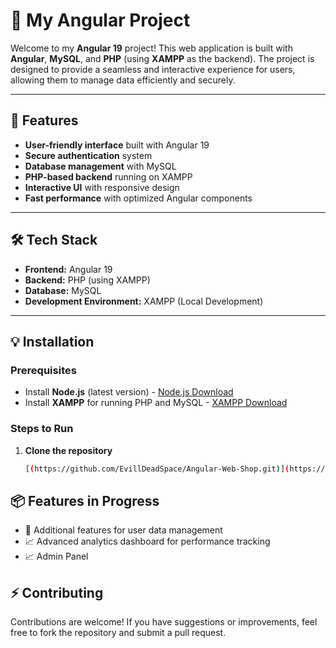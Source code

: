 # 🎉 My Angular Project

Welcome to my **Angular 19** project! This web application is built with **Angular**, **MySQL**, and **PHP** (using **XAMPP** as the backend). The project is designed to provide a seamless and interactive experience for users, allowing them to manage data efficiently and securely.

---

## 🚀 Features

- **User-friendly interface** built with Angular 19
- **Secure authentication** system
- **Database management** with MySQL
- **PHP-based backend** running on XAMPP
- **Interactive UI** with responsive design
- **Fast performance** with optimized Angular components

---

## 🛠️ Tech Stack

- **Frontend:** Angular 19
- **Backend:** PHP (using XAMPP)
- **Database:** MySQL
- **Development Environment:** XAMPP (Local Development)

---

## 💡 Installation

### Prerequisites

- Install **Node.js** (latest version) - [Node.js Download](https://nodejs.org/)
- Install **XAMPP** for running PHP and MySQL - [XAMPP Download](https://www.apachefriends.org/index.html)

### Steps to Run

1. **Clone the repository**
   ```bash
   [(https://github.com/EvillDeadSpace/Angular-Web-Shop.git)](https://github.com/EvillDeadSpace/Angular-Web-Shop.git)]


## 📦 Features in Progress

- 📅 Additional features for user data management
- 📈 Advanced analytics dashboard for performance tracking
- 📈 Admin Panel


## ⚡️ Contributing

Contributions are welcome! If you have suggestions or improvements, feel free to fork the repository and submit a pull request.
